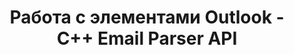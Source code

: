 ---
title: Работа с элементами Outlook - C++ Email Parser API
linktitle: Работа с элементами Outlook
type: docs
weight: 20
url: /cpp/working-with-outlook-items/
description: C++ Email Parser API позволяет создавать и сохранять MSG файлы, работать с календарем Outlook, контактами, заметками, задачами и списками рассылки.
---